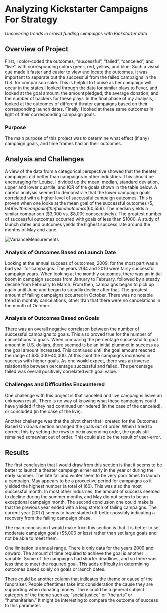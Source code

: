 # Analyzing Kickstarter Campaigns For Strategy #
*Uncovering trends in crowd funding campaigns with Kickstarter data*

## Overview of Project
First, I color-coded the outcomes, “successful”, “failed”, “canceled”, and “live”, with corresponding colors green, red, yellow, and blue. Such a visual cue made it faster and easier to view and locate the outcomes. It was important to separate out the successful from the failed campaigns in the U.S. for comparison sake. This is helpful to Louise as her campaign will occur in the states.I looked through the data for similar plays to Fever, and looked at the goal amount, the amount pledged, the average donation, and the number of backers for these plays. In the final phase of my analysis, I looked at the outcomes of different theater campaigns based on their corresponding launch dates. Finally, I looked at these same outcomes in light of their corresponding campaign goals. 

### Purpose
The main purpose of this project was to determine what effect (if any) campaign goals, and time frames had on their outcomes. 

## Analysis and Challenges
A view of the data from a categorical perspective showed that the theater campaigns did better than campaigns in other industries. This should be encouraging for Louise. I divided up the mean, median, standard deviation, upper and lower quartile, and IQR of the goals shown in the table below.  A careful analysis seemed to demonstrate that the lower campaign goals correlated with a higher level of successful campaign outcomes. This is proven when one looks at the mean goal of the successful outcomes ($5,049) with mean goal of the failed outcomes ($60,556). The median yields a similar comparison ($3,000 vs. $8,000 consecutively).  The greatest number of successful outcomes occurred with goals of less than $1000. A study of launch dates and outcomes yields the highest success rate around the months of May and June.

![VarianceMeasurements](path/to/VarianceMeasurements.png)

### Analysis of Outcomes Based on Launch Date
Looking at the annual success of outcomes, 2009, for the most part was a bad year for campaigns. The years 2014 and 2016 were fairly successful campaign years. When looking at the monthly outcomes, there was an initial boom in campaign success from January to February, followed by a steady decline from February to March. From then, campaigns began to pick up again until June and began to steadily decline after that. The greatest amount of failing campaigns occurred in October. There was no notable trend in monthly cancelations, other than that there were no cancelations in the month of October. 

### Analysis of Outcomes Based on Goals
There was an overall negative correlation between the number of successful campaigns to goals. This also proved true for the number of cancelations to goals. When comparing the percentage successful to goal amount in U.S. dollars, there seemed to be an initial plummet in success as the goal amount increased. This continued until the goal amount reached the range of $35,000-40,000. At this point the campaigns increased in success with higher goals. As one would expect, there was an inverse relationship between percentage successful and failed. The percentage failed was overall positively correlated with goal value. 

### Challenges and Difficulties Encountered
One challenge with this project is that canceled and live campaigns leave an unknown result. There is no way of knowing what these campaigns could have yielded if they had continued unhindered (in the case of the canceled), or concluded (in the case of the live). 

Another challenge was that the pivot chart that I created for the Outcomes Based On Goals section arranged the goals out of order. When I tried to correct this by setting the rows to be in ascending order, the goals still remained somewhat out of order. This could also be the result of user-error.   

## Results

The first conclusion that I would draw from this section is that it seems to be better to launch a theater campaign either early in the year or during the early summer. The late fall and winter seem to be very poor times to launch a campaign. May appears to be a productive period for campaigns as it yielded the highest number (a total of 166). This was also the most successful month. In most other industries, the amount of success seemed to decline during the summer months, and May did not seem to be an exceptional campaign month. 
The second conclusion one could make is that the previous year ended with a long stretch of failing campaigns. The current year (2017) seems to have started off better possibly indicating a recovery from the failing campaign phase.  


The main conclusion I would make from this section is that it is better to set moderate campaign goals ($5,000 or less) rather than set large goals and not be able to meet them. 

One limitation is annual range. There is only data for the years 2009 and onward. The amount of time required to achieve the goal is another variable. Some of the campaigns had shorter deadlines, and so there was less time to meet the required goal. This adds difficulty in determining outcomes based solely on goals or launch dates.  

There could be another column that indicates the theme or cause of the fundraiser. People oftentimes take into consideration the cause they are supporting when donating money. There could be a general subject category of the theme such as, “social justice” or “the arts” or “humanitarian.” It might be interesting to compare the outcome of success to this parameter. 
